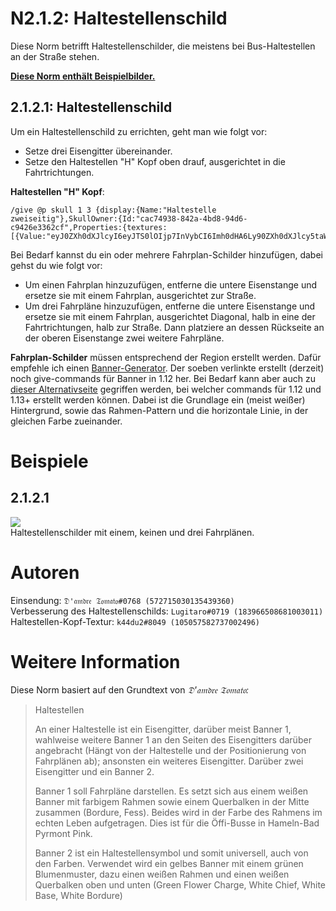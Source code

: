 # N2.1.2: Haltestellenschild

Diese Norm betrifft Haltestellenschilder, die meistens bei Bus-Haltestellen an der Straße stehen.

**[Diese Norm enthält Beispielbilder.](#beispiele)**

## 2.1.2.1: Haltestellenschild

Um ein Haltestellenschild zu errichten, geht man wie folgt vor:
* Setze drei Eisengitter übereinander.
* Setze den Haltestellen "H" Kopf oben drauf, ausgerichtet in die Fahrtrichtungen.

**Haltestellen "H" Kopf**:  
```
/give @p skull 1 3 {display:{Name:"Haltestelle zweiseitig"},SkullOwner:{Id:"cac74938-842a-4bd8-94d6-c9426e3362cf",Properties:{textures:[{Value:"eyJ0ZXh0dXJlcyI6eyJTS0lOIjp7InVybCI6Imh0dHA6Ly90ZXh0dXJlcy5taW5lY3JhZnQubmV0L3RleHR1cmUvMjVmYzgyZjcyNmViNzc2MTQ2MDFlNzYyMjdiZjk3N2E2N2MxMDZjMWY0ODU4YzMyMGJmNzhjMTRjZDAzMDlhMSJ9fX0="}]}}}
```

Bei Bedarf kannst du ein oder mehrere Fahrplan-Schilder hinzufügen, dabei gehst du wie folgt vor:

* Um einen Fahrplan hinzuzufügen, entferne die untere Eisenstange und ersetze sie mit einem Fahrplan, ausgerichtet zur Straße.
* Um drei Fahrpläne hinzuzufügen, entferne die untere Eisenstange und ersetze sie mit einem Fahrplan, ausgerichtet Diagonal, halb in eine der Fahrtrichtungen, halb zur Straße. Dann platziere an dessen Rückseite an der oberen Eisenstange zwei weitere Fahrpläne.

**Fahrplan-Schilder** müssen entsprechend der Region erstellt werden. Dafür empfehle ich einen [Banner-Generator](https://www.needcoolshoes.com/banner). Der soeben verlinkte erstellt (derzeit) noch give-commands für Banner in 1.12 her. Bei Bedarf kann aber auch zu [dieser Alternativseite](https://minecraft.tools/en/banner.php) gegriffen werden, bei welcher commands für 1.12 und 1.13+ erstellt werden können.
Dabei ist die Grundlage ein (meist weißer) Hintergrund, sowie das Rahmen-Pattern und die horizontale Linie, in der gleichen Farbe zueinander.

# Beispiele

## 2.1.2.1

![](https://cdn.discordapp.com/attachments/702537093527765083/703722199256662066/2020-04-25_23_40_39-Minecraft_1.15.2_-_Singleplayer.png)  
Haltestellenschilder mit einem, keinen und drei Fahrplänen.

# Autoren

Einsendung: `𝔇'𝔞𝔪𝔡𝔯𝔢 𝔗𝔬𝔪𝔞𝔱𝔬#0768 (572715030135439360)`  
Verbesserung des Haltestellenschilds: `Lugitaro#0719 (183966508681003011)`  
Haltestellen-Kopf-Textur: `k44du2#8049 (105057582737002496)`

# Weitere Information

Diese Norm basiert auf den Grundtext von _𝔇'𝔞𝔪𝔡𝔯𝔢 𝔗𝔬𝔪𝔞𝔱𝔬:_

> Haltestellen
>
> An einer Haltestelle ist ein Eisengitter, darüber meist Banner 1, wahlweise weitere Banner 1 an den Seiten des Eisengitters darüber angebracht (Hängt von der Haltestelle und der Positionierung von Fahrplänen ab); ansonsten ein weiteres Eisengitter. Darüber zwei Eisengitter und ein Banner 2.
>
> Banner 1 soll Fahrpläne darstellen. Es setzt sich aus einem weißen Banner mit farbigem Rahmen sowie einem Querbalken in der Mitte zusammen (Bordure, Fess). Beides wird in der Farbe des Rahmens im echten Leben aufgetragen. Dies ist für die Öffi-Busse in Hameln-Bad Pyrmont Pink.
>
> Banner 2 ist ein Haltestellensymbol und somit universell, auch von den Farben. Verwendet wird ein gelbes Banner mit einem grünen Blumenmuster, dazu einen weißen Rahmen und einen weißen Querbalken oben und unten (Green Flower Charge, White Chief, White Base, White Bordure)
